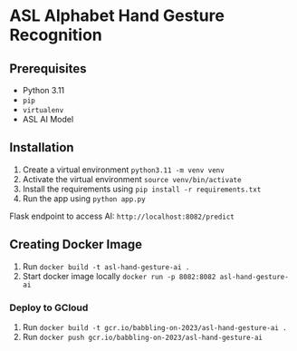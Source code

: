 # ASL Alphabet Hand Gesture Recognition

## Prerequisites

- Python 3.11
- `pip`
- `virtualenv`
- ASL AI Model

## Installation

1. Create a virtual environment `python3.11 -m venv venv`
2. Activate the virtual environment `source venv/bin/activate`
3. Install the requirements using `pip install -r requirements.txt`
4. Run the app using `python app.py`

Flask endpoint to access AI: `http://localhost:8082/predict`

## Creating Docker Image

1. Run `docker build -t asl-hand-gesture-ai .`
2. Start docker image locally `docker run -p 8082:8082 asl-hand-gesture-ai`

### Deploy to GCloud

1. Run `docker build -t gcr.io/babbling-on-2023/asl-hand-gesture-ai .`
2. Run `docker push gcr.io/babbling-on-2023/asl-hand-gesture-ai`
